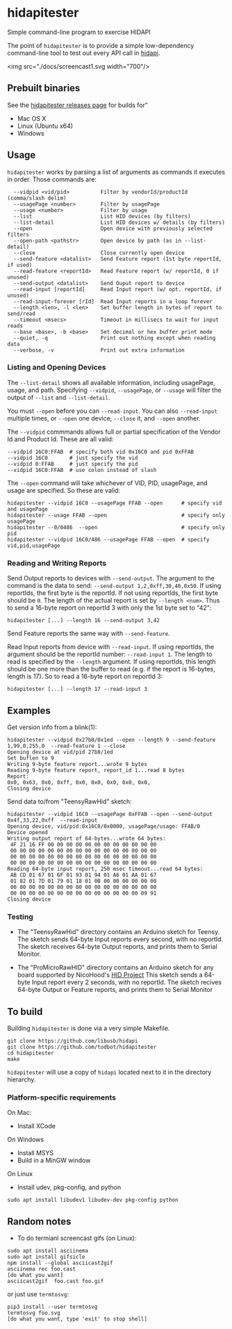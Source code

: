 # hidapitester

Simple command-line program to exercise HIDAPI

The point of `hidapitester` is to provide a simple low-dependency
command-line tool to test out every API call in
[hidapi](https://github.com/libusb/hidapi).

<img src="./docs/screencast1.svg width="700"/>


## Prebuilt binaries

See the [hidapitester releases page](https://github.com/todbot/hidapitester/releases)
for builds for"

- Mac OS X
- Linux (Ubuntu x64)
- Windows

## Usage

`hidapitester` works by parsing a list of arguments as commands it executes in order.
Those commands are:

```
  --vidpid <vid/pid>          Filter by vendorId/productId (comma/slash delim)
  --usagePage <number>        Filter by usagePage
  --usage <number>            Filter by usage
  --list                      List HID devices (by filters)
  --list-detail               List HID devices w/ details (by filters)
  --open                      Open device with previously selected filters
  --open-path <pathstr>       Open device by path (as in --list-detail)
  --close                     Close currently open device
  --send-feature <datalist>   Send Feature report (1st byte reportId, if used)
  --read-feature <reportId>   Read Feature report (w/ reportId, 0 if unused)
  --send-output <datalist>    Send Ouput report to device
  --read-input [reportId]     Read Input report (w/ opt. reportId, if unused)
  --read-input-forever [rId]  Read Input reports in a loop forever
  --length <len>, -l <len>    Set buffer length in bytes of report to send/read
  --timeout <msecs>           Timeout in millisecs to wait for input reads
  --base <base>, -b <base>    Set decimal or hex buffer print mode
  --quiet, -q                 Print out nothing except when reading data
  --verbose, -v               Print out extra information
```

### Listing and Opening Devices
The `--list-detail` shows all available information,
including usagePage, usage, and path.
Specifying `--vidpid`, `--usagePage`, or `--usage` will filter the output
of `--list` and `--list-detail`.

You must `--open` before you can `--read-input`. You can also `--read-input`
multiple times, or `--open` one device, `--close` it, and `--open` another.

The `--vidpid` commmands allows full or partial specification of the
Vendor Id and Product Id.  These are all valid:

```
--vidpid 16C0:FFAB  # specify both vid 0x16C0 and pid 0xFFAB
--vidpid 16C0       # just specify the vid
--vidpid 0:FFAB     # just specify the pid
--vidpid 16C0:FFAB  # use colon instead of slash
```

The `--open` command will take whichever of VID, PID, usagePage, and usage are
specified.  So these are valid:

```
hidapitester --vidpid 16C0 --usagePage FFAB --open      # specify vid and usagePage
hidapitester --usage FFAB --open                        # specify only usagePage
hidapitester --0/0486  --open                           # specify only pid
hidapitester --vidpid 16C0/486 --usagePage FFAB --open  # specify vid,pid,usagePage
```

### Reading and Writing Reports

Send Output reports to devices with `--send-output`. The argument to the command
is the data to send: `--send-output 1,2,0xff,30,40,0x50`.
If using reportIds, the first byte is the reportId.
If not using reportIds, the first byte should be `0`.
The length of the actual report is set by `--length <num>`.
Thus to send a 16-byte report on reportId 3 with only the 1st byte set to "42":
```
hidapitester [...] --length 16 --send-output 3,42
```

Send Feature reports the same way with `--send-feature`.

Read Input reports from device with `--read-input`.  If using reportIds,
the argument should be the reportId number: `--read-input 1`.  The length to read is
specified by the `--length` argument.  If using reportIds, this length should be one
more than the buffer to read (e.g. if the report is 16-bytes, length is 17).
So to read a 16-byte report on reportId 3:
```
hidapitester [...] --length 17 --read-input 3
```



## Examples

Get version info from a blink(1):

```
hidapitester --vidpid 0x27b8/0x1ed --open --length 9 --send-feature 1,99,0,255,0  --read-feature 1 --close
Opening device at vid/pid 27b8/1ed
Set buflen to 9
Writing 9-byte feature report...wrote 9 bytes
Reading 9-byte feature report, report_id 1...read 8 bytes
Report:
0x0, 0x63, 0x0, 0xff, 0x0, 0x0, 0x0, 0x0, 0x0,
Closing device
```

Send data to/from "TeensyRawHid" sketch:
```
hidapitester --vidpid 16C0 --usagePage 0xFFAB --open --send-output 0x4f,33,22,0xff  --read-input
Opening device, vid/pid:0x16C0/0x0000, usagePage/usage: FFAB/0
Device opened
Writing output report of 64-bytes...wrote 64 bytes:
 4F 21 16 FF 00 00 00 00 00 00 00 00 00 00 00 00
 00 00 00 00 00 00 00 00 00 00 00 00 00 00 00 00
 00 00 00 00 00 00 00 00 00 00 00 00 00 00 00 00
 00 00 00 00 00 00 00 00 00 00 00 00 00 00 00 00
Reading 64-byte input report, 250 msec timeout...read 64 bytes:
 AB CD 01 67 01 6F 01 93 01 94 01 A6 01 AA 01 67
 01 82 01 7D 01 79 01 18 01 0B 00 00 00 00 00 00
 00 00 00 00 00 00 00 00 00 00 00 00 00 00 00 00
 00 00 00 00 00 00 00 00 00 00 00 00 00 00 09 91
Closing device
```




### Testing

- The "TeensyRawHid" directory contains an Arduino sketch for Teensy.
The sketch sends 64-byte Input reports every second, with no reportId.
The sketch receives 64-byte Output reports, and prints them
to Serial Monitor.

- The "ProMicroRawHID" directory contains an Arduino sketch for any board
supported by NicoHood's [HID Project](https://github.com/NicoHood/HID)
This sketch sends a 64-byte Input report every 2 seconds, with no reportId.
The sketch recives 64-byte Output or Feature reports, and prints them
to Serial Monitor



## To build
Building `hidapitester` is done via a very simple Makefile.

```
git clone https://github.com/libusb/hidapi
git clone https://github.com/todbot/hidapitester
cd hidapitester
make
```

`hidapitester` will use a copy of `hidapi` located next to it in the directory hierarchy.


### Platform-specific requirements

On Mac:
- Install XCode

On Windows
- Install MSYS
- Build in a MinGW window

On Linux
- Install udev, pkg-config, and python
```
sudo apt install libudev1 libudev-dev pkg-config python
```



## Random notes

* To do termianl screencast gifs (on Linux):

```
sudo apt install asciinema
sudo apt install gifsicle
npm install --global asciicast2gif
asciinema rec foo.cast
[do what you want]
asciicast2gif  foo.cast foo.gif
```

or just use `termtosvg`:
```
pip3 install --user termtosvg
termtosvg foo.svg
[do what you want, type 'exit' to stop shell]

```

